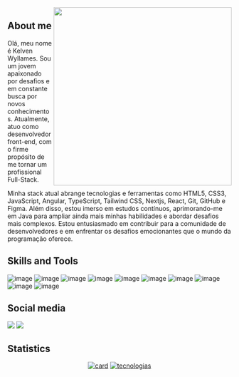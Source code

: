 <img src="https://raw.githubusercontent.com/MicaelliMedeiros/micaellimedeiros/master/image/computer-illustration.png" min-width="400px" max-width="400px" width="400px" align="right">

## About me
<p>
Olá, meu nome é Kelven Wyllames. Sou um jovem apaixonado por desafios e em constante busca por novos conhecimentos. Atualmente, atuo como desenvolvedor front-end, com o firme propósito de me tornar um profissional Full-Stack.

Minha stack atual abrange tecnologias e ferramentas como HTML5, CSS3, JavaScript, Angular, TypeScript, Tailwind CSS, Nextjs, React, Git, GitHub e Figma. Além disso, estou imerso em estudos contínuos, aprimorando-me em Java para ampliar ainda mais minhas habilidades e abordar desafios mais complexos. Estou entusiasmado em contribuir para a comunidade de desenvolvedores e em enfrentar os desafios emocionantes que o mundo da programação oferece.
</p>

## Skills and Tools
![image](https://img.shields.io/badge/HTML5-E34F26?style=for-the-badge&logo=html5&logoColor=white)
![image](https://img.shields.io/badge/CSS3-1572B6?style=for-the-badge&logo=css3&logoColor=white)
![image](https://img.shields.io/badge/Sass-CC6699?style=for-the-badge&logo=sass&logoColor=white)
![image](https://img.shields.io/badge/JavaScript-323330?style=for-the-badge&logo=javascript&logoColor=F7DF1E)
![image](https://img.shields.io/badge/Angular-DD0031?style=for-the-badge&logo=angular&logoColor=white)
![image](https://img.shields.io/badge/TypeScript-007ACC?style=for-the-badge&logo=typescript&logoColor=white)
![image](https://img.shields.io/badge/Tailwind_CSS-38B2AC?style=for-the-badge&logo=tailwind-css&logoColor=white)
![image](https://img.shields.io/badge/next.js-000000?style=for-the-badge&logo=nextdotjs&logoColor=white)
![image](https://img.shields.io/badge/React-20232A?style=for-the-badge&logo=react&logoColor=61DAFB)
![image](https://img.shields.io/badge/Java-ED8B00?style=for-the-badge&logo=java&logoColor=white)

## Social media
<a target="_blank" href="https://www.linkedin.com/in/kelvenwyllames/"><img src="https://img.shields.io/badge/LinkedIn-0077B5?style=for-the-badge&logo=linkedin&logoColor=white"/></a>
<a href = "mailto:kelvenwyllames@gmail.com"><img src="https://img.shields.io/badge/Gmail-D14836?style=for-the-badge&logo=gmail&logoColor=white" target="_blank"></a>

## Statistics
<div align="center">
  
[![card](https://github-readme-stats.vercel.app/api?username=KelvenWyllames&theme=radical&show_icons=true)](https://github.com/anuraghazra/github-readme-stats)
[![tecnologias](https://github-readme-stats.vercel.app/api/top-langs/?username=KelvenWyllames&theme=radical&layout=compact)](https://github.com/anuraghazra/github-readme-stats)

</div>
